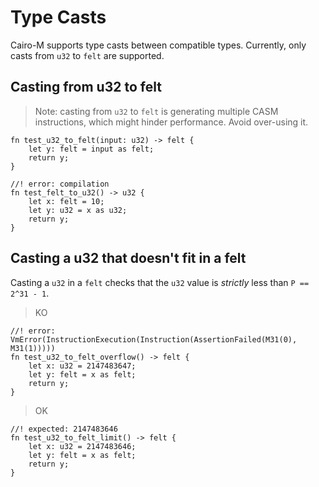 # Type Casts

Cairo-M supports type casts between compatible types. Currently, only casts from
`u32` to `felt` are supported.

## Casting from u32 to felt

> Note: casting from `u32` to `felt` is generating multiple CASM instructions,
> which might hinder performance. Avoid over-using it.

```cairo-m
fn test_u32_to_felt(input: u32) -> felt {
    let y: felt = input as felt;
    return y;
}
```

```cairo-m
//! error: compilation
fn test_felt_to_u32() -> u32 {
    let x: felt = 10;
    let y: u32 = x as u32;
    return y;
}
```

## Casting a u32 that doesn't fit in a felt

Casting a `u32` in a `felt` checks that the `u32` value is _strictly_ less than
`P == 2^31 - 1`.

> KO

```cairo-m
//! error: VmError(InstructionExecution(Instruction(AssertionFailed(M31(0), M31(1)))))
fn test_u32_to_felt_overflow() -> felt {
    let x: u32 = 2147483647;
    let y: felt = x as felt;
    return y;
}
```

> OK

```cairo-m
//! expected: 2147483646
fn test_u32_to_felt_limit() -> felt {
    let x: u32 = 2147483646;
    let y: felt = x as felt;
    return y;
}
```
